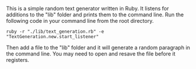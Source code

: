 This is a simple random text generator written in Ruby. It listens for additions to the "lib" folder and prints them to the command line. Run the following code in your command line from the root directory.

    ruby -r "./lib/text_generation.rb" -e "TextGeneration.new.start_listener"

Then add a file to the "lib" folder and it will generate a random paragraph in the command line. You may need to open and resave the file before it registers. 